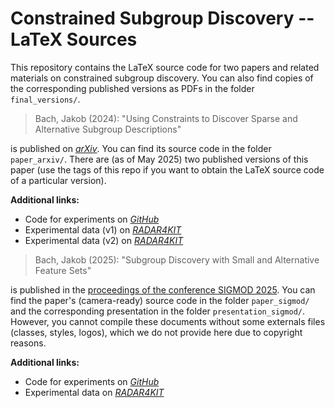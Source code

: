# Constrained Subgroup Discovery -- LaTeX Sources

This repository contains the LaTeX source code for two papers and related materials on constrained subgroup discovery.
You can also find copies of the corresponding published versions as PDFs in the folder `final_versions/`.

> Bach, Jakob (2024): "Using Constraints to Discover Sparse and Alternative Subgroup Descriptions"

is published on [*arXiv*](https://doi.org/10.48550/arXiv.2406.01411).
You can find its source code in the folder `paper_arxiv/`.
There are (as of May 2025) two published versions of this paper (use the tags of this repo if you want to obtain the LaTeX source code of a particular version).

**Additional links:**

- Code for experiments on [*GitHub*](https://github.com/Jakob-Bach/Constrained-Subgroup-Discovery)
- Experimental data (v1) on [*RADAR4KIT*](https://doi.org/10.35097/caKKJCtoKqgxyvqG)
- Experimental data (v2) on [*RADAR4KIT*](https://doi.org/10.35097/8ppb5x50nyvw1wa7)

> Bach, Jakob (2025): "Subgroup Discovery with Small and Alternative Feature Sets"

is published in the [proceedings of the conference SIGMOD 2025](https://doi.org/10.1145/3725358).
You can find the paper's (camera-ready) source code in the folder `paper_sigmod/` and the corresponding presentation in the folder `presentation_sigmod/`.
However, you cannot compile these documents without some externals files (classes, styles, logos), which we do not provide here due to copyright reasons.

**Additional links:**

- Code for experiments on [*GitHub*](https://github.com/Jakob-Bach/Constrained-Subgroup-Discovery)
- Experimental data on [*RADAR4KIT*](https://doi.org/10.35097/nftgaf7w73hy2491)

